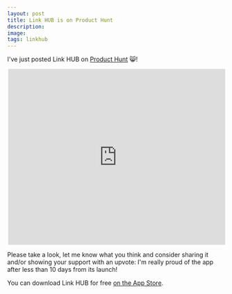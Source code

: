 ```yaml
---
layout: post
title: Link HUB is on Product Hunt
description:
image:
tags: linkhub
---
```

I've just posted Link HUB on [Product Hunt](https://www.producthunt.com/posts/link-hub-url-dashboard-nfc-launcher) 😸!

<p align="center">
<iframe style="border: none;" src="https://cards.producthunt.com/cards/posts/232846?v=1" width="500" height="405" frameborder="0" scrolling="no" allowfullscreen></iframe>
</p>

Please take a look, let me know what you think and consider sharing it and/or showing your support with an upvote: I'm really proud of the app after less than 10 days from its launch!

You can download Link HUB for free [on the App Store](https://apps.apple.com/us/app/id1524351956).